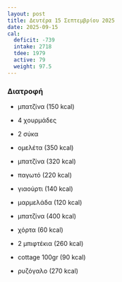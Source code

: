 ```yaml
---
layout: post
title: Δευτέρα 15 Σεπτεμβρίου 2025
date: 2025-09-15
cal:
  deficit: -739
  intake: 2718
  tdee: 1979
  active: 79
  weight: 97.5
---
```

### Διατροφή

- μπατζίνα (150 kcal)
- 4 χουρμάδες
- 2 σύκα

- ομελέτα (350 kcal)
- μπατζίνα (320 kcal)

- παγωτό (220 kcal)
- γιαούρτι (140 kcal)
- μαρμελάδα (120 kcal)


- μπατζίνα (400 kcal)

- χόρτα (60 kcal)
- 2 μπιφτέκια (260 kcal)
- cottage 100gr (90 kcal)
- ρυζόγαλο (270 kcal)



<!---  ![pic](/pics/2025-09-15/yogurt.jpg)<br> -->
